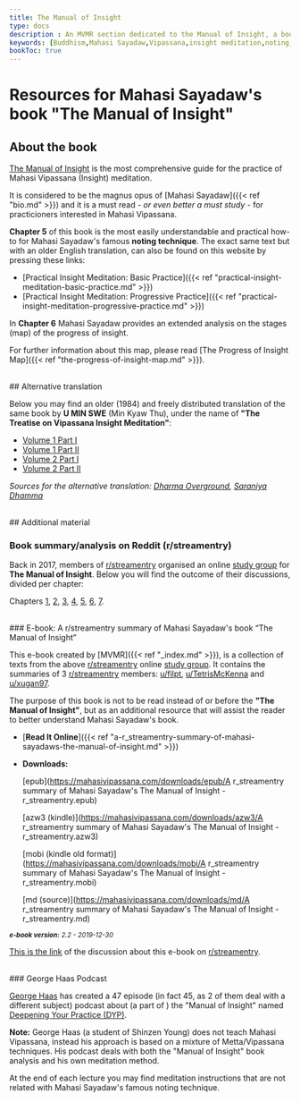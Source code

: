 ```yaml
---
title: The Manual of Insight 
type: docs
description : An MVMR section dedicated to the Manual of Insight, a book by Mahasi Sayadaw
keywords: [Buddhism,Mahasi Sayadaw,Vipassana,insight meditation,noting,Manual of Insight,Progress of Insight,Steve Armstrong,George Haas] 
bookToc: true
---
```


# Resources for Mahasi Sayadaw's book "The Manual of Insight"

## About the book

[The Manual of Insight](http://mahasimanualofinsight.org/) is the most comprehensive guide for the practice of Mahasi Vipassana (Insight) meditation.

It is considered to be the magnus opus of [Mahasi Sayadaw]({{< ref "bio.md" >}}) and it is a must read - *or even better a must study* - for practicioners interested in Mahasi Vipassana.

**Chapter 5** of this book is the most easily understandable and practical how-to for Mahasi Sayadaw's famous **noting technique**. The exact same text but with an older English translation, can also be found on this website by pressing these links:

- [Practical Insight Meditation: Basic Practice]({{< ref "practical-insight-meditation-basic-practice.md" >}})
- [Practical Insight Meditation: Progressive Practice]({{< ref "practical-insight-meditation-progressive-practice.md" >}})


In **Chapter 6** Mahasi Sayadaw provides an extended analysis on the stages (map) of the progress of insight.

For further information about this map, please read [The Progress of Insight Map]({{< ref "the-progress-of-insight-map.md" >}}).

<br>
## Alternative translation

Below you may find an older (1984) and freely distributed translation of the same book by **U MIN SWE** (Min Kyaw Thu), under the name of **"The Treatise on Vipassana Insight Meditation"**:

- [Volume 1 Part I](https://mahasivipassana.com/downloads/pdf/vipassana_treatise/mahasi_sayadaw-vipassana_treatise_volume_i_part_i.pdf)
- [Volume 1 Part II](https://mahasivipassana.com/downloads/pdf/vipassana_treatise/mahasi_sayadaw-vipassana_treatise_volume_i_part_ii.pdf)
- [Volume 2 Part I](https://mahasivipassana.com/downloads/pdf/vipassana_treatise/mahasi_sayadaw-vipassana_treatise_volume_ii_part_i.pdf)
- [Volume 2 Part II](https://mahasivipassana.com/downloads/pdf/vipassana_treatise/mahasi_sayadaw-vipassana_treatise_volume_ii_part_ii.pdf)


*Sources for the alternative translation:  [Dharma Overground](https://www.dharmaoverground.org/discussion/-/message_boards/message/443445), [Saraniya Dhamma](http://www.saraniya.com)*



<br>
## Additional material

### Book summary/analysis on Reddit (r/streamentry)

 Back in 2017, members of [r/streamentry](https://www.reddit.com/r/streamentry/) organised an online [study group](https://www.reddit.com/r/streamentry/comments/6vejaf/theory_the_manual_of_insight_study_group/) for **The Manual of Insight**. Below you will find the outcome of their discussions, divided per chapter:

Chapters [1](https://www.reddit.com/r/streamentry/comments/6z1k1w/theory_the_manual_of_insight_study_group_chapter_1/?sort=old), [2](https://www.reddit.com/r/streamentry/comments/71x62h/theory_the_manual_of_insight_study_group_chapter/?sort=old), [3](https://www.reddit.com/r/streamentry/comments/74v0ln/theory_the_manual_of_insight_study_group_chapter/?sort=old), [4](https://www.reddit.com/r/streamentry/comments/7aqso3/theory_the_manual_of_insight_study_group_chapter/?sort=old), [5](https://www.reddit.com/r/streamentry/comments/7fgoer/theory_the_manual_of_insight_study_group_chapter/?sort=old), [6](https://www.reddit.com/r/streamentry/comments/7v0fy6/theory_the_manual_of_insight_study_group_chapter/?sort=old), [7](https://www.reddit.com/r/streamentry/comments/83h2am/theory_the_manual_of_insight_study_group_chapter/?sort=old).


<br>
### E-book: A r/streamentry summary of Mahasi Sayadaw's book “The Manual of Insight”

This e-book created by [MVMR]({{< ref "_index.md" >}}), is a collection of texts from the above [r/streamentry](https://www.reddit.com/r/streamentry/) online [study group](https://www.reddit.com/r/streamentry/comments/6vejaf/theory_the_manual_of_insight_study_group/). It contains the summaries of 3 [r/streamentry](https://www.reddit.com/r/streamentry/) members: [u/filpt](https://www.reddit.com/user/filpt), [u/TetrisMcKenna](https://www.reddit.com/user/TetrisMcKenna) and [u/xugan97](https://www.reddit.com/user/xugan97).

The purpose of this book is not to be read instead of or before the **"The Manual of Insight"**, but as an additional resource that will assist the reader to better understand Mahasi Sayadaw's book.

- [**Read It Online**]({{< ref "a-r_streamentry-summary-of-mahasi-sayadaws-the-manual-of-insight.md" >}})

- **Downloads:**

	[epub](https://mahasivipassana.com/downloads/epub/A r_streamentry summary of Mahasi Sayadaw's The Manual of Insight - r_streamentry.epub)

	[azw3 (kindle)](https://mahasivipassana.com/downloads/azw3/A r_streamentry summary of Mahasi Sayadaw's The Manual of Insight - r_streamentry.azw3)

	[mobi (kindle old format)](https://mahasivipassana.com/downloads/mobi/A r_streamentry summary of Mahasi Sayadaw's The Manual of Insight - r_streamentry.mobi)

	[md (source)](https://mahasivipassana.com/downloads/md/A r_streamentry summary of Mahasi Sayadaw's The Manual of Insight - r_streamentry.md)

<sub>***e-book version:*** *2.2 - 2019-12-30*</sub>


[This is the link](https://www.reddit.com/r/streamentry/comments/ax7ayw/a_rstreamentry_summary_of_mahasi_sayadaws_book/) of the discussion about this e-book on [r/streamentry](https://www.reddit.com/r/streamentry/).


<br>
### George Haas Podcast

[George Haas](https://www.mettagroup.org/about/) has created a 47 episode (in fact 45, as 2 of them deal with a different subject) podcast about (a part of ) the "Manual of Insight" named [Deepening Your Practice (DYP)](https://www.mettagroup.org/podcast/2016/6/15/episode-1-manual-of-insight-introduction). 

**Note:** George Haas (a student of Shinzen Young) does not teach Mahasi Vipassana, instead his approach is based on a  mixture of Metta/Vipassana techniques. His podcast deals with both the "Manual of Insight" book analysis and his own meditation method. 

At the end of each lecture you may find meditation instructions that are not related with Mahasi Sayadaw's famous noting technique.




